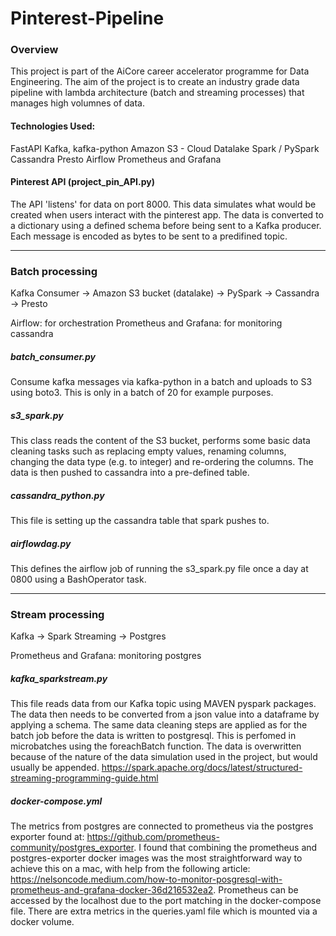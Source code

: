 # Pinterest-Pipeline


### Overview 
This project is part of the AiCore career accelerator programme for Data Engineering. The aim of the project is to create an industry grade data pipeline with lambda architecture (batch and streaming processes) that manages high volumnes of data.

#### Technologies Used: 
FastAPI 
Kafka, kafka-python
Amazon S3 - Cloud Datalake
Spark / PySpark
Cassandra
Presto
Airflow
Prometheus and Grafana 

#### Pinterest API (project_pin_API.py)
The API 'listens' for data on port 8000. This data simulates what would be created when users interact with the pinterest app. The data is converted to a dictionary using a defined schema before being sent to a Kafka producer. Each message is encoded as bytes to be sent to a predifined topic. 


________________________________________________________________________________

### Batch processing 
Kafka Consumer -> Amazon S3 bucket (datalake) -> PySpark -> Cassandra -> Presto

Airflow: for orchestration
Prometheus and Grafana: for monitoring cassandra 

##### batch_consumer.py 
Consume kafka messages via kafka-python in a batch and uploads to S3 using boto3. This is only in a batch of 20 for example purposes.  

##### s3_spark.py
This class reads the content of the S3 bucket, performs some basic data cleaning tasks such as replacing empty values, renaming columns, changing the data type (e.g. to integer) and re-ordering the columns. The data is then pushed to cassandra into a pre-defined table. 

##### cassandra_python.py 
This file is setting up the cassandra table that spark pushes to. 

##### airflowdag.py
This defines the airflow job of running the s3_spark.py file once a day at 0800 using a BashOperator task. 

_______________________________________________________________________________________

### Stream processing 
Kafka -> Spark Streaming -> Postgres 

Prometheus and Grafana: monitoring postgres

##### kafka_sparkstream.py 
This file reads data from our Kafka topic using MAVEN pyspark packages. The data then needs to be converted from a json value into a dataframe by applying a schema. The same data cleaning steps are applied as for the batch job before the data is written to postgresql. This is perfomed in microbatches using the foreachBatch function. The data is overwritten because of the nature of the data simulation used in the project, but would usually be appended.
https://spark.apache.org/docs/latest/structured-streaming-programming-guide.html

##### docker-compose.yml
The metrics from postgres are connected to prometheus via the postgres exporter found at: https://github.com/prometheus-community/postgres_exporter. I found that combining the prometheus and postgres-exporter docker images was the most straightforward way to achieve this on a mac, with help from the following article: https://nelsoncode.medium.com/how-to-monitor-posgresql-with-prometheus-and-grafana-docker-36d216532ea2. Prometheus can be accessed by the localhost due to the port matching in the docker-compose file. There are extra metrics in the queries.yaml file which is mounted via a docker volume. 







